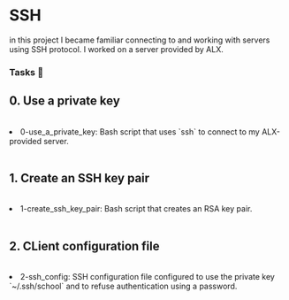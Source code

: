<h1> SSH </h1>

in this project I became familiar connecting to and working with servers using SSH protocol. I worked on a server provided by ALX.

<h3>Tasks 📃 </h3>


<h2>0. Use a private key</h2> <br>
<li><a> 0-use_a_private_key</a>: Bash script that uses `ssh` to connect to my ALX-provided server.</li> <br>

<h2>1. Create an SSH key pair</h2> <br>
<li> <a> 1-create_ssh_key_pair</a>: Bash script that creates an RSA key pair. </li><br>

<h2>2. CLient configuration file</h2> <br>
<li><a>2-ssh_config</a>: SSH configuration file configured to use the private key `~/.ssh/school` and to refuse authentication using a password. </li>
